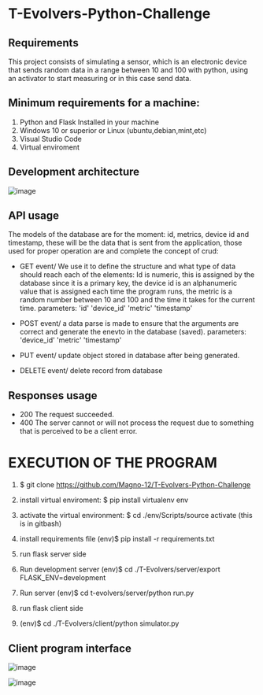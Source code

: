# T-Evolvers-Python-Challenge

## Requirements
This project consists of simulating a sensor, which is an electronic device that sends random data in a range between 10 and 100 with 
python, using an activator to start measuring or in this case send data.
##

## Minimum requirements for a machine:
1. Python and Flask Installed in your machine
2. Windows 10 or superior or Linux (ubuntu,debian,mint,etc)
3. Visual Studio Code
4. Virtual enviroment

## Development architecture
![image](https://user-images.githubusercontent.com/66977118/177058345-91a8fda3-9deb-464b-b472-81c5788b1dc2.png)

## API usage

The models of the database are for the moment: id, metrics, device id and timestamp, these will be the data that is sent from the application, those used for proper operation are and complete the concept of crud:

- GET event/ We use it to define the structure and what type of data should reach each of the elements: Id is numeric, this is assigned by the database since it is a primary key, the device id is an alphanumeric value that is assigned each time the program runs, the metric is a random number between 10 and 100 and the time it takes for the current time.
parameters: 'id'
            'device_id'
            'metric'
            'timestamp'

- POST event/ a data parse is made to ensure that the arguments are correct and generate the enevto in the database (saved).
parameters: 'device_id'
            'metric'
            'timestamp'
            
- PUT event/ update object stored in database after being generated.

- DELETE event/ delete record from database

## Responses usage
- 200 The request succeeded. 
- 400 The server cannot or will not process the request due to something that is perceived to be a client error. 

# EXECUTION OF THE PROGRAM

1. $ git clone https://github.com/Magno-12/T-Evolvers-Python-Challenge
2. install virtual enviroment: $ pip install virtualenv env
3. activate the virtual environment: $ cd ./env/Scripts/source activate (this is in gitbash)
4. install requirements file (env)$ pip install -r requirements.txt

5. run flask server side
6. Run development server (env)$ cd ./T-Evolvers/server/export FLASK_ENV=development
7. Run server (env)$ cd t-evolvers/server/python run.py
       
8. run flask client side
9. (env)$ cd ./T-Evolvers/client/python simulator.py

## Client program interface

![image](https://user-images.githubusercontent.com/66977118/177061023-867a8eb8-990f-4787-9d6a-a25f59bd2328.png)

![image](https://user-images.githubusercontent.com/66977118/177061063-e1f98114-9f6d-47d4-913e-24b9621b5aad.png)
